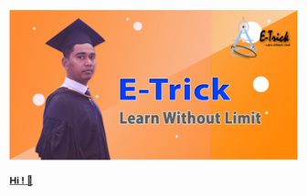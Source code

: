 <a href="https://www.linkedin.com/in/emrancu/"><img src="https://github.com/emrancub/emrancub/blob/main/asstes/cover.jpg" height="" width="">

### Hi ! 👋

<!--
**emrancub/emrancub** is a ✨ _special_ ✨ repository because its `README.md` (this file) appears on your GitHub profile.

<p> are some ideas to get you started:</p>
<p
- 🔭 I’m currently working on HTML5, CSS3, JavaScript, Bootstrap, MySQL <br>
- 🌱 I’m currently learning React.js, Node.js, Express.js, MongoDB, Firebase, bootstrap, react form, stripe, font-awesome, react-router, material UI. <br>
- 👯 I’m looking to collaborate on ... <br>
- 🤔 I’m looking for help with ...<br>
</p>
-->
